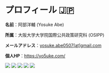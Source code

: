 # プロフィール 🇯🇵

**名前**：阿部洋輔 (Yosuke Abe)

**所属**：大阪大学大学院国際公共政策研究科 (OSIPP)

**メールアドレス**：[yosuke.abe0507[at]gmail.com](mailto:yosuke.abe0507@gmail.com)

**個人HP**：https://yo5uke.com/

![](http://github-profile-summary-cards.vercel.app/api/cards/profile-details?username=yo5uke&theme=tokyonight)
![](http://github-profile-summary-cards.vercel.app/api/cards/repos-per-language?username=yo5uke&theme=tokyonight)
![](http://github-profile-summary-cards.vercel.app/api/cards/most-commit-language?username=yo5uke&theme=tokyonight)
![](http://github-profile-summary-cards.vercel.app/api/cards/stats?username=yo5uke&theme=tokyonight)
![](http://github-profile-summary-cards.vercel.app/api/cards/productive-time?username=yo5uke&theme=tokyonight&utcOffset=9)


